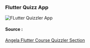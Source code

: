 ### Flutter Quizz App

![FLutter Quizzler App](https://user-images.githubusercontent.com/25854605/84582787-33752a80-adf9-11ea-87b5-a8e633cdf148.gif)


#### Source : 
[Angela Flutter Course Quizzler Section ](https://www.udemy.com/course/flutter-bootcamp-with-dart "Angela Flutter Course Quizzler Section")
